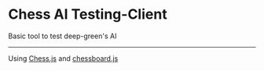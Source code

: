 # Chess AI Testing-Client

Basic tool to test deep-green's AI

---

Using [Chess.js](https://github.com/jhlywa/chess.js) and [chessboard.js](http://chessboardjs.com)

